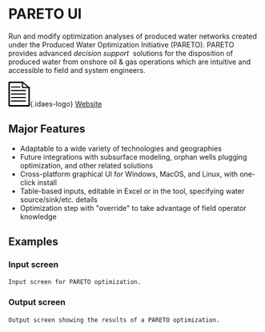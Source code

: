 # PARETO UI

Run and modify optimization analyses of produced water networks created under the Produced Water Optimization Initiative (PARETO). PARETO provides advanced  _decision support_  solutions for the disposition of produced water from onshore oil & gas operations which are intuitive and accessible to field and system engineers.

![Documentation icon](../_static/img/doc-icon.png){.idaes-logo} [Website](https://www.project-pareto.org/)

## Major Features

* Adaptable to a wide variety of technologies and geographies
* Future integrations with subsurface modeling\, orphan wells plugging optimization\, and other related solutions
* Cross-platform graphical UI for Windows, MacOS, and Linux, with one-click install
* Table-based inputs, editable in Excel or in the tool\, specifying water source/sink/etc. details
* Optimization step with "override" to take advantage of field operator knowledge


## Examples

### Input screen

```{figure} ../_static/img/pareto-input.png
Input screen for PARETO optimization.
```

### Output screen

```{figure} ../_static/img/pareto-output.png
Output screen showing the results of a PARETO optimization.
```
